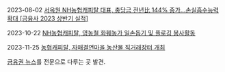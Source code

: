 





2023-08-02 [서옥원 NH농협캐피탈 대표, 충당금 전년比 144% 증가…손실흡수능력 확대 [금융사 2023 상반기 실적]](https://www.fntimes.com/html/view.php?ud=202308021553193710d260cda75_18)

2023-10-22 [NH농협캐피탈, 영농철 화훼농가 일손돕기 및 플로깅 봉사활동](https://biz.chosun.com/stock/finance/2023/10/22/LIGSKJIFP5B3HFT53PUBUN7SZE/)

2023-11-25 [농협캐피탈, 자매결연마을 농산물 직거래장터 개최](https://www.fetv.co.kr/mobile/article.html?no=153058)


[금융권 뉴스](https://www.fetv.co.kr/mobile/section_list_all.html?sec_no=4)를 전문으로 다루는 곳 발견.